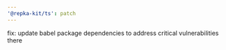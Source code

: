 ```yaml
---
'@repka-kit/ts': patch
---
```


fix: update babel package dependencies to address critical vulnerabilities there
